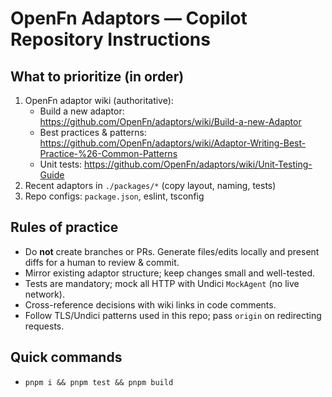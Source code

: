 # OpenFn Adaptors — Copilot Repository Instructions

## What to prioritize (in order)
1) OpenFn adaptor wiki (authoritative): 
   - Build a new adaptor: https://github.com/OpenFn/adaptors/wiki/Build-a-new-Adaptor
   - Best practices & patterns: https://github.com/OpenFn/adaptors/wiki/Adaptor-Writing-Best-Practice-%26-Common-Patterns
   - Unit tests: https://github.com/OpenFn/adaptors/wiki/Unit-Testing-Guide
2) Recent adaptors in `./packages/*` (copy layout, naming, tests)
3) Repo configs: `package.json`, eslint, tsconfig

## Rules of practice
- Do **not** create branches or PRs. Generate files/edits locally and present diffs for a human to review & commit.
- Mirror existing adaptor structure; keep changes small and well-tested.
- Tests are mandatory; mock all HTTP with Undici `MockAgent` (no live network).
- Cross-reference decisions with wiki links in code comments.
- Follow TLS/Undici patterns used in this repo; pass `origin` on redirecting requests.

## Quick commands
- `pnpm i && pnpm test && pnpm build`
